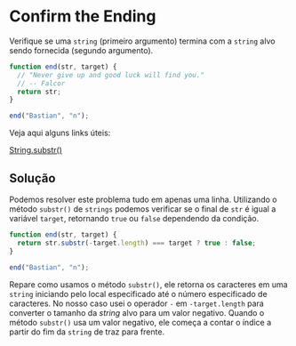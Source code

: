 # Confirm the Ending

Verifique se uma `string` (primeiro argumento) termina com a `string` alvo sendo fornecida (segundo argumento).

```js
function end(str, target) {
  // "Never give up and good luck will find you."
  // -- Falcor
  return str;
}

end("Bastian", "n");
```

Veja aqui alguns links úteis:

[String.substr()](https://developer.mozilla.org/en-US/docs/Web/JavaScript/Reference/Global_Objects/String/substr)

## Solução

Podemos resolver este problema tudo em apenas uma linha. Utilizando o método `substr()` de `strings` podemos verificar se o final de `str` é igual a variável `target`, retornando `true` ou `false` dependendo da condição.

```js
function end(str, target) {
  return str.substr(-target.length) === target ? true : false;
}

end("Bastian", "n");
```

Repare como usamos o método `substr()`, ele retorna os caracteres em uma `string` iniciando pelo local especificado até o número especificado de caracteres. No nosso caso usei o operador `-` em `-target.length` para converter o tamanho da *string* alvo para um valor negativo. Quando o método `substr()` usa um valor negativo, ele começa a contar o índice a partir do fim da `string` de traz para frente.

